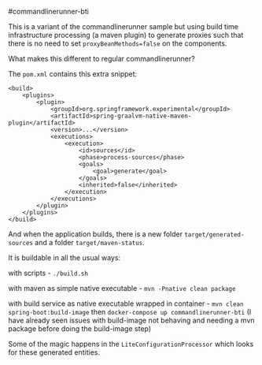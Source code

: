 #commandlinerunner-bti

This is a variant of the commandlinerunner sample but using build time
infrastructure processing (a maven plugin) to generate proxies such that
there is no need to set `proxyBeanMethods=false` on the components.

What makes this different to regular commandlinerunner?

The `pom.xml` contains this extra snippet:

```
<build>
    <plugins>
        <plugin>
            <groupId>org.springframework.experimental</groupId>
            <artifactId>spring-graalvm-native-maven-plugin</artifactId>
            <version>...</version>
            <executions>
                <execution>
                    <id>sources</id>
                    <phase>process-sources</phase>
                    <goals>
                        <goal>generate</goal>
                    </goals>
                    <inherited>false</inherited>
                </execution>
            </executions>
        </plugin>
    </plugins>
</build>
```

And when the application builds, there is a new folder `target/generated-sources`
and a folder `target/maven-status`.

It is buildable in all the usual ways:

with scripts - `./build.sh`

with maven as simple native executable - `mvn -Pnative clean package`

with build service as native executable wrapped in container - `mvn clean spring-boot:build-image` then `docker-compose up commandlinerunner-bti`
(I have already seen issues with build-image not behaving and needing a mvn package
before doing the build-image step)

Some of the magic happens in the `LiteConfigurationProcessor` which looks for these generated entities.
